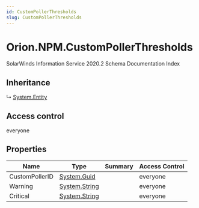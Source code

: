 ```yaml
---
id: CustomPollerThresholds
slug: CustomPollerThresholds
---
```


# Orion.NPM.CustomPollerThresholds

SolarWinds Information Service 2020.2 Schema Documentation Index

## Inheritance

↳ [System.Entity](./../System/Entity)

## Access control

everyone

## Properties

| Name | Type | Summary | Access Control |
| ------ | ------ | ------ | ------ |
| CustomPollerID | [System.Guid](https://docs.microsoft.com/en-us/dotnet/api/system.guid) |  | everyone |
| Warning | [System.String](https://docs.microsoft.com/en-us/dotnet/api/system.string) |  | everyone |
| Critical | [System.String](https://docs.microsoft.com/en-us/dotnet/api/system.string) |  | everyone |


